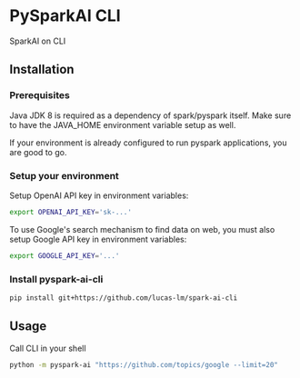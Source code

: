 # PySparkAI CLI

SparkAI on CLI

## Installation

### Prerequisites

Java JDK 8 is required as a dependency of spark/pyspark itself. Make sure to have the JAVA_HOME environment variable setup as well.

If your environment is already configured to run pyspark applications, you are good to go.

### Setup your environment

Setup OpenAI API key in environment variables:

```sh
export OPENAI_API_KEY='sk-...'
```

To use Google's search mechanism to find data on web, you must also setup Google API key in environment variables:

```sh
export GOOGLE_API_KEY='...'
```

### Install pyspark-ai-cli

```sh
pip install git+https://github.com/lucas-lm/spark-ai-cli
```

## Usage

Call CLI in your shell

```sh
python -m pyspark-ai "https://github.com/topics/google --limit=20"
```